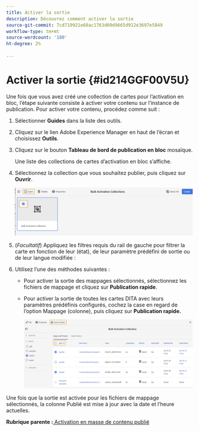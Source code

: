 ```yaml
---
title: Activer la sortie
description: Découvrez comment activer la sortie
source-git-commit: 7cd719921e68ac1763d09d9665d912e3697e5849
workflow-type: tm+mt
source-wordcount: '180'
ht-degree: 2%

---
```



# Activer la sortie {#id214GGF00V5U}

Une fois que vous avez créé une collection de cartes pour l’activation en bloc, l’étape suivante consiste à activer votre contenu sur l’instance de publication. Pour activer votre contenu, procédez comme suit :

1. Sélectionner **Guides** dans la liste des outils.

1. Cliquez sur le lien Adobe Experience Manager en haut de l’écran et choisissez **Outils**.

1. Cliquez sur le bouton **Tableau de bord de publication en bloc** mosaïque.

   Une liste des collections de cartes d’activation en bloc s’affiche.

1. Sélectionnez la collection que vous souhaitez publier, puis cliquez sur **Ouvrir**.

   ![](images/bulk-activation-collection-open.png)

1. \(*Facultatif*\) Appliquez les filtres requis du rail de gauche pour filtrer la carte en fonction de leur \(état\), de leur paramètre prédéfini de sortie ou de leur langue modifiée :
1. Utilisez l’une des méthodes suivantes :

   - Pour activer la sortie des mappages sélectionnés, sélectionnez les fichiers de mappage et cliquez sur **Publication rapide**.
   - Pour activer la sortie de toutes les cartes DITA avec leurs paramètres prédéfinis configurés, cochez la case en regard de l’option Mappage \(colonne\), puis cliquez sur **Publication rapide.**

      ![](images/bulk-activation-collection-quick-publish.png)


Une fois que la sortie est activée pour les fichiers de mappage sélectionnés, la colonne Publié est mise à jour avec la date et l’heure actuelles.

**Rubrique parente :**[ Activation en masse de contenu publié](conf-bulk-activation.md)

